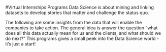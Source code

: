 #Virtual Internships Programs
Data Science is about mining and linking datasets to develop stories that matter and challenge the status quo.

The following are some insights from the data that will enable the companies to take action. The general idea is answer the question “what does all this data actually mean for us and the clients, and what should we do next?”
This programs gives a small peek into the Data Science world - it’s just a start!
